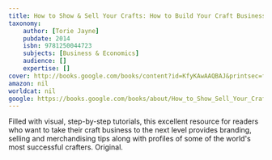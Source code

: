 ```yaml
---
title: How to Show & Sell Your Crafts: How to Build Your Craft Business at Home, Online, and in the Marketplace
taxonomy:
	author: [Torie Jayne]
	pubdate: 2014
	isbn: 9781250044723
	subjects: [Business & Economics]
	audience: []
	expertise: []
cover: http://books.google.com/books/content?id=KfyKAwAAQBAJ&printsec=frontcover&img=1&zoom=1&edge=curl&source=gbs_api
amazon: nil
worldcat: nil
google: https://books.google.com/books/about/How_to_Show_Sell_Your_Crafts.html?hl=&id=KfyKAwAAQBAJ
---
```

Filled with visual, step-by-step tutorials, this excellent resource for readers who want to take their craft business to the next level provides branding, selling and merchandising tips along with profiles of some of the world's most successful crafters. Original.